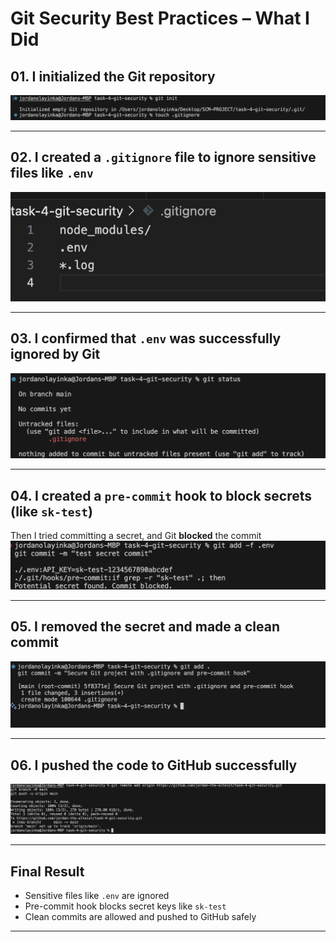 # Git Security Best Practices – What I Did

## 01. I initialized the Git repository  
![Screenshot of terminal showing `git init`](screenshots/01-git-init.png)

---

## 02. I created a `.gitignore` file to ignore sensitive files like `.env`  
![Screenshot of VS Code showing `.gitignore` file](screenshots/02-gitignore-file.png)

---

## 03. I confirmed that `.env` was successfully ignored by Git  
![Screenshot of terminal showing `.env` is not tracked](screenshots/03-env-not-tracked.png)

---

## 04. I created a `pre-commit` hook to block secrets (like `sk-test`)  
Then I tried committing a secret, and Git **blocked** the commit  
![Screenshot of terminal showing commit blocked by hook](screenshots/04-secret-commit-blocked.png)

---

## 05. I removed the secret and made a clean commit  
![Screenshot of terminal showing successful commit](screenshots/05-clean-commit.png)

---

## 06. I pushed the code to GitHub successfully  
![Screenshot of terminal showing successful `git push`](screenshots/06-git-push-success.png)

---

## Final Result  
- Sensitive files like `.env` are ignored  
- Pre-commit hook blocks secret keys like `sk-test`  
- Clean commits are allowed and pushed to GitHub safely

---

